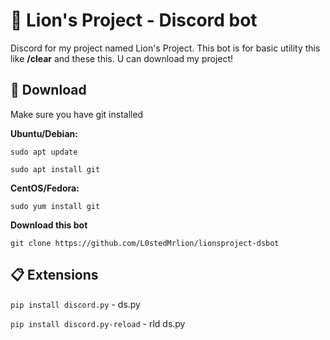 # 🦁 Lion's Project - Discord bot

Discord for my project named Lion's Project. This bot is for basic utility this like **/clear** and these this. U can download my project!

## 💾 Download
Make sure you have git installed

**Ubuntu/Debian:**

`sudo apt update`

`sudo apt install git`

**CentOS/Fedora:**

`sudo yum install git`

**Download this bot**

`git clone https://github.com/L0stedMrlion/lionsproject-dsbot`


## 📋 Extensions

`pip install discord.py` - ds.py

`pip install discord.py-reload` - rld ds.py
